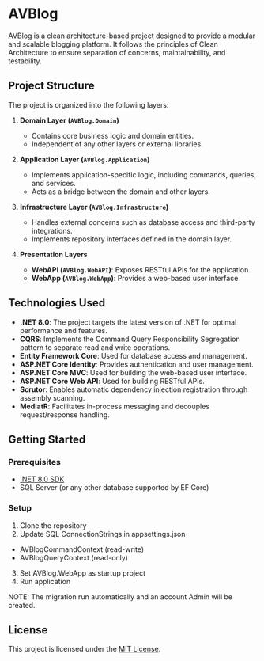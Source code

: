 
# AVBlog

AVBlog is a clean architecture-based project designed to provide a modular and scalable blogging platform. It follows the principles of Clean Architecture to ensure separation of concerns, maintainability, and testability.

## Project Structure

The project is organized into the following layers:

1. **Domain Layer (`AVBlog.Domain`)**  
   - Contains core business logic and domain entities.
   - Independent of any other layers or external libraries.

2. **Application Layer (`AVBlog.Application`)**  
   - Implements application-specific logic, including commands, queries, and services.
   - Acts as a bridge between the domain and other layers.

3. **Infrastructure Layer (`AVBlog.Infrastructure`)**  
   - Handles external concerns such as database access and third-party integrations.
   - Implements repository interfaces defined in the domain layer.

4. **Presentation Layers**  
   - **WebAPI (`AVBlog.WebAPI`)**: Exposes RESTful APIs for the application.
   - **WebApp (`AVBlog.WebApp`)**: Provides a web-based user interface.

## Technologies Used

- **.NET 8.0**: The project targets the latest version of .NET for optimal performance and features.
- **CQRS**: Implements the Command Query Responsibility Segregation pattern to separate read and write operations.
- **Entity Framework Core**: Used for database access and management.
- **ASP.NET Core Identity**: Provides authentication and user management.
- **ASP.NET Core MVC**: Used for building the web-based user interface.
- **ASP.NET Core Web API**: Used for building RESTful APIs.
- **Scrutor**: Enables automatic dependency injection registration through assembly scanning.
- **MediatR**: Facilitates in-process messaging and decouples request/response handling.


## Getting Started

### Prerequisites

- [.NET 8.0 SDK](https://dotnet.microsoft.com/download/dotnet/8.0)
- SQL Server (or any other database supported by EF Core)

### Setup

1. Clone the repository
2. Update SQL ConnectionStrings in appsettings.json 
- AVBlogCommandContext (read-write)
- AVBlogQueryContext (read-only)

3. Set AVBlog.WebApp as startup project
4. Run application

NOTE: The migration run automatically and an account Admin will be created.

## License

This project is licensed under the [MIT License](LICENSE).